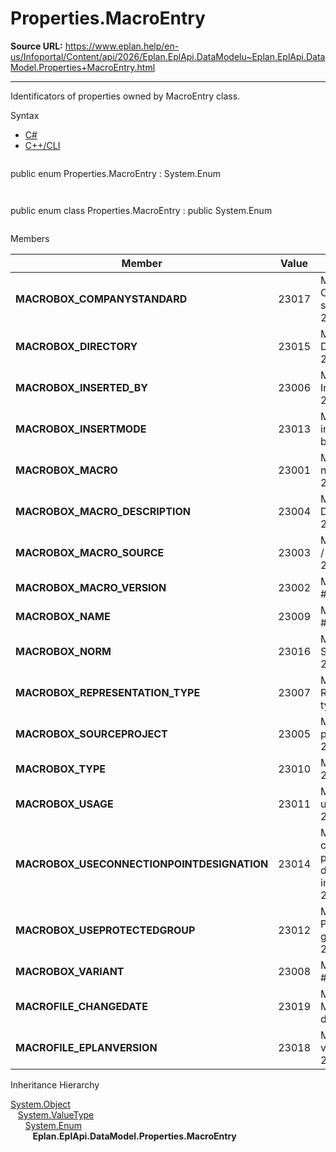 # Properties.MacroEntry

**Source URL:** https://www.eplan.help/en-us/Infoportal/Content/api/2026/Eplan.EplApi.DataModelu~Eplan.EplApi.DataModel.Properties+MacroEntry.html

---

Identificators of properties owned by MacroEntry class.

Syntax

- [C#](#i-syntax-CS)
- [C++/CLI](#i-syntax-CPP2005)

```
```
public enum Properties.MacroEntry : System.Enum
```
```

```
```
public enum class Properties.MacroEntry : public System.Enum
```
```

Members

| Member | Value | Description |
| --- | --- | --- |
| **MACROBOX\_COMPANYSTANDARD** | 23017 | Macro: Company standard # 23017. |
| **MACROBOX\_DIRECTORY** | 23015 | Macro: Directory # 23015. |
| **MACROBOX\_INSERTED\_BY** | 23006 | Macro: Inserted by # 23006. |
| **MACROBOX\_INSERTMODE** | 23013 | Macro: Also insert macro box # 23013. |
| **MACROBOX\_MACRO** | 23001 | Macro: File name # 23001. |
| **MACROBOX\_MACRO\_DESCRIPTION** | 23004 | Macro: Description # 23004. |
| **MACROBOX\_MACRO\_SOURCE** | 23003 | Macro: Source / reference # 23003. |
| **MACROBOX\_MACRO\_VERSION** | 23002 | Macro: Version # 23002. |
| **MACROBOX\_NAME** | 23009 | Macro: Name # 23009. |
| **MACROBOX\_NORM** | 23016 | Macro: Standard # 23016. |
| **MACROBOX\_REPRESENTATION\_TYPE** | 23007 | Macro: Representation type # 23007. |
| **MACROBOX\_SOURCEPROJECT** | 23005 | Macro: Source project # 23005. |
| **MACROBOX\_TYPE** | 23010 | Macro: Type # 23010. |
| **MACROBOX\_USAGE** | 23011 | Macro: Type of usage # 23011. |
| **MACROBOX\_USECONNECTIONPOINTDESIGNATION** | 23014 | Macro: Take connection point designations into account # 23014. |
| **MACROBOX\_USEPROTECTEDGROUP** | 23012 | Macro: Protected group # 23012. |
| **MACROBOX\_VARIANT** | 23008 | Macro: Variant # 23008. |
| **MACROFILE\_CHANGEDATE** | 23019 | Macro: Modification date # 23019. |
| **MACROFILE\_EPLANVERSION** | 23018 | Macro: Eplan version # 23018. |

Inheritance Hierarchy

[System.Object](#)  
   [System.ValueType](#)  
      [System.Enum](#)  
         **Eplan.EplApi.DataModel.Properties.MacroEntry**
